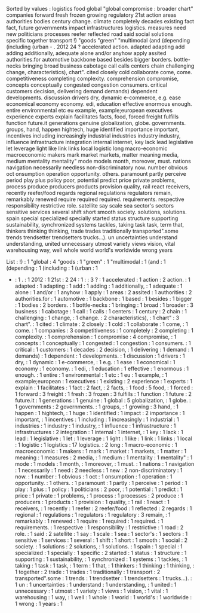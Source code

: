 Sorted by values :
logistics food global "global compromise : broader chart" companies forward fresh frozen growing regulatory 21st action areas authorities bodies century change. climate completely decades existing fact fact, future governments impact infrastructures logistics. measures need new politicians processes reefer reflected road said social solutions specific together transport !) "goods "green" "multimodal (and (depending (including (urban - . 2012 24 ? accelerated action. adapted adapting add adding additionally, adequate alone and/or anyhow apply assited authorities.for automotive backbone based besides bigger borders. bottle-necks bringing broad business cabotage call calls centers chain challenging change, characteristics), chart". cited closely cold collaborate come, come. competitiveness completing complexity. comprehension compromise, concepts conceptually congested congestion consumers. critical customers decision, delivering demand demands) dependent developments. discussion drivers dry, dynamic e-commerce, e.g. ease economical economy economy. edi, education effective enormous enough. entire environmental etc eu example, example;european executives experience experts explain facilitates facts, food, forced freight fulfills function future.it generations genuine globalization, globe. governments. groups, hand, happen hightech, huge identified importance important, incentives including increasingly industrial industries industry industry, influence infrastructure integration internal internet, key lack lead legislative let leverage light like link links local logistic long macro-economic macroeconomic makers mark market markets, matter meaning media, medium mentality mentality" mode models month, moreover, must. nations navigation necessarily needless non-discriminatory now. number obvious oct onsumption operation opportunity. others. paramount partly perceive period play plus policy poor, potential predict price private problems, process produce producers products provision quality, rail react receivers, recently reefer/food regards regional regulations regulators remain, remarkably renewed require required required. requirements. respective responsibility restrictive role. satellite say scale sea sector's sectors sensitive services several shift short smooth society. solutions, solutions. spain special specialized specially started status structure supporting sustainability, synchronized systems tackles, taking task task, term that, thinkers thinking thinking, trade trades traditionally transported".some trends trendsetter trendsetters trucks...). un uncertainties understand understanding, united unnecessary utmost variety views vision, vital warehousing way, well whole world world's worldwide wrong years 

List :
!) : 1
"global : 4
"goods : 1
"green" : 1
"multimodal : 1
(and : 1
(depending : 1
(including : 1
(urban : 1
- : 1
. : 1
2012 : 1
21st : 2
24 : 1
: : 3
? : 1
accelerated : 1
action : 2
action. : 1
adapted : 1
adapting : 1
add : 1
adding : 1
additionally, : 1
adequate : 1
alone : 1
and/or : 1
anyhow : 1
apply : 1
areas : 2
assited : 1
authorities : 2
authorities.for : 1
automotive : 1
backbone : 1
based : 1
besides : 1
bigger : 1
bodies : 2
borders. : 1
bottle-necks : 1
bringing : 1
broad : 1
broader : 3
business : 1
cabotage : 1
call : 1
calls : 1
centers : 1
century : 2
chain : 1
challenging : 1
change, : 1
change. : 2
characteristics), : 1
chart" : 3
chart". : 1
cited : 1
climate : 2
closely : 1
cold : 1
collaborate : 1
come, : 1
come. : 1
companies : 3
competitiveness : 1
completely : 2
completing : 1
complexity. : 1
comprehension : 1
compromise : 4
compromise, : 1
concepts : 1
conceptually : 1
congested : 1
congestion : 1
consumers. : 1
critical : 1
customers : 1
decades : 2
decision, : 1
delivering : 1
demand : 1
demands) : 1
dependent : 1
developments. : 1
discussion : 1
drivers : 1
dry, : 1
dynamic : 1
e-commerce, : 1
e.g. : 1
ease : 1
economical : 1
economy : 1
economy. : 1
edi, : 1
education : 1
effective : 1
enormous : 1
enough. : 1
entire : 1
environmental : 1
etc : 1
eu : 1
example, : 1
example;european : 1
executives : 1
existing : 2
experience : 1
experts : 1
explain : 1
facilitates : 1
fact : 2
fact, : 2
facts, : 1
food : 5
food, : 1
forced : 1
forward : 3
freight : 1
fresh : 3
frozen : 3
fulfills : 1
function : 1
future : 2
future.it : 1
generations : 1
genuine : 1
global : 5
globalization, : 1
globe. : 1
governments : 2
governments. : 1
groups, : 1
growing : 3
hand, : 1
happen : 1
hightech, : 1
huge : 1
identified : 1
impact : 2
importance : 1
important, : 1
incentives : 1
including : 1
increasingly : 1
industrial : 1
industries : 1
industry : 1
industry, : 1
influence : 1
infrastructure : 1
infrastructures : 2
integration : 1
internal : 1
internet, : 1
key : 1
lack : 1
lead : 1
legislative : 1
let : 1
leverage : 1
light : 1
like : 1
link : 1
links : 1
local : 1
logistic : 1
logistics : 17
logistics. : 2
long : 1
macro-economic : 1
macroeconomic : 1
makers : 1
mark : 1
market : 1
markets, : 1
matter : 1
meaning : 1
measures : 2
media, : 1
medium : 1
mentality : 1
mentality" : 1
mode : 1
models : 1
month, : 1
moreover, : 1
must. : 1
nations : 1
navigation : 1
necessarily : 1
need : 2
needless : 1
new : 2
non-discriminatory : 1
now. : 1
number : 1
obvious : 1
oct : 1
onsumption : 1
operation : 1
opportunity. : 1
others. : 1
paramount : 1
partly : 1
perceive : 1
period : 1
play : 1
plus : 1
policy : 1
politicians : 2
poor, : 1
potential : 1
predict : 1
price : 1
private : 1
problems, : 1
process : 1
processes : 2
produce : 1
producers : 1
products : 1
provision : 1
quality, : 1
rail : 1
react : 1
receivers, : 1
recently : 1
reefer : 2
reefer/food : 1
reflected : 2
regards : 1
regional : 1
regulations : 1
regulators : 1
regulatory : 3
remain, : 1
remarkably : 1
renewed : 1
require : 1
required : 1
required. : 1
requirements. : 1
respective : 1
responsibility : 1
restrictive : 1
road : 2
role. : 1
said : 2
satellite : 1
say : 1
scale : 1
sea : 1
sector's : 1
sectors : 1
sensitive : 1
services : 1
several : 1
shift : 1
short : 1
smooth : 1
social : 2
society. : 1
solutions : 2
solutions, : 1
solutions. : 1
spain : 1
special : 1
specialized : 1
specially : 1
specific : 2
started : 1
status : 1
structure : 1
supporting : 1
sustainability, : 1
synchronized : 1
systems : 1
tackles, : 1
taking : 1
task : 1
task, : 1
term : 1
that, : 1
thinkers : 1
thinking : 1
thinking, : 1
together : 2
trade : 1
trades : 1
traditionally : 1
transport : 2
transported".some : 1
trends : 1
trendsetter : 1
trendsetters : 1
trucks...). : 1
un : 1
uncertainties : 1
understand : 1
understanding, : 1
united : 1
unnecessary : 1
utmost : 1
variety : 1
views : 1
vision, : 1
vital : 1
warehousing : 1
way, : 1
well : 1
whole : 1
world : 1
world's : 1
worldwide : 1
wrong : 1
years : 1
